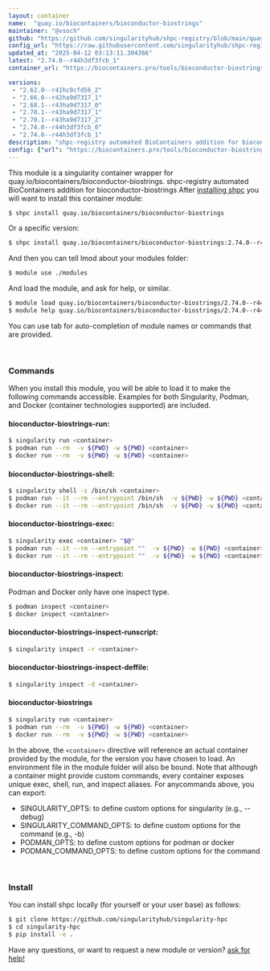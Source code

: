 ```yaml
---
layout: container
name:  "quay.io/biocontainers/bioconductor-biostrings"
maintainer: "@vsoch"
github: "https://github.com/singularityhub/shpc-registry/blob/main/quay.io/biocontainers/bioconductor-biostrings/container.yaml"
config_url: "https://raw.githubusercontent.com/singularityhub/shpc-registry/main/quay.io/biocontainers/bioconductor-biostrings/container.yaml"
updated_at: "2025-04-12 03:13:11.304366"
latest: "2.74.0--r44h3df3fcb_1"
container_url: "https://biocontainers.pro/tools/bioconductor-biostrings"

versions:
 - "2.62.0--r41hc0cfd56_2"
 - "2.66.0--r42ha9d7317_1"
 - "2.68.1--r43ha9d7317_0"
 - "2.70.1--r43ha9d7317_1"
 - "2.70.1--r43ha9d7317_2"
 - "2.74.0--r44h3df3fcb_0"
 - "2.74.0--r44h3df3fcb_1"
description: "shpc-registry automated BioContainers addition for bioconductor-biostrings"
config: {"url": "https://biocontainers.pro/tools/bioconductor-biostrings", "maintainer": "@vsoch", "description": "shpc-registry automated BioContainers addition for bioconductor-biostrings", "latest": {"2.74.0--r44h3df3fcb_1": "sha256:64436a372e8bde3cfa7398b45b4fc596ad208e7b066767daa99661d36d0990a3"}, "tags": {"2.62.0--r41hc0cfd56_2": "sha256:38a4ef4ef521d979079946abc64b32a68ae0ffced7c4174cfc6c8df2a7026473", "2.66.0--r42ha9d7317_1": "sha256:5a30715087643148d41b2d599d67b6690f2f7e20580bebc4ade439c6a7016cf7", "2.68.1--r43ha9d7317_0": "sha256:d0ef41fcb1bb394b604cb1bc485141fd41359d50ac67e97433e037bf564a960b", "2.70.1--r43ha9d7317_1": "sha256:e05faadf46356026a96243641aa1798113538cd4ad1eeddd1423fb6794de89a5", "2.70.1--r43ha9d7317_2": "sha256:f22854008dc80c64f7142713407f424523a7180550dab7d9781391ef49e0bb86", "2.74.0--r44h3df3fcb_0": "sha256:3894d358fb5156ce4995d9e0ce6f341bd3dc825ceaf4942ee16f1df6c4a28fbe", "2.74.0--r44h3df3fcb_1": "sha256:64436a372e8bde3cfa7398b45b4fc596ad208e7b066767daa99661d36d0990a3"}, "docker": "quay.io/biocontainers/bioconductor-biostrings"}
---
```


This module is a singularity container wrapper for quay.io/biocontainers/bioconductor-biostrings.
shpc-registry automated BioContainers addition for bioconductor-biostrings
After [installing shpc](#install) you will want to install this container module:


```bash
$ shpc install quay.io/biocontainers/bioconductor-biostrings
```

Or a specific version:

```bash
$ shpc install quay.io/biocontainers/bioconductor-biostrings:2.74.0--r44h3df3fcb_1
```

And then you can tell lmod about your modules folder:

```bash
$ module use ./modules
```

And load the module, and ask for help, or similar.

```bash
$ module load quay.io/biocontainers/bioconductor-biostrings/2.74.0--r44h3df3fcb_1
$ module help quay.io/biocontainers/bioconductor-biostrings/2.74.0--r44h3df3fcb_1
```

You can use tab for auto-completion of module names or commands that are provided.

<br>

### Commands

When you install this module, you will be able to load it to make the following commands accessible.
Examples for both Singularity, Podman, and Docker (container technologies supported) are included.

#### bioconductor-biostrings-run:

```bash
$ singularity run <container>
$ podman run --rm  -v ${PWD} -w ${PWD} <container>
$ docker run --rm  -v ${PWD} -w ${PWD} <container>
```

#### bioconductor-biostrings-shell:

```bash
$ singularity shell -s /bin/sh <container>
$ podman run --it --rm --entrypoint /bin/sh  -v ${PWD} -w ${PWD} <container>
$ docker run --it --rm --entrypoint /bin/sh  -v ${PWD} -w ${PWD} <container>
```

#### bioconductor-biostrings-exec:

```bash
$ singularity exec <container> "$@"
$ podman run --it --rm --entrypoint ""  -v ${PWD} -w ${PWD} <container> "$@"
$ docker run --it --rm --entrypoint ""  -v ${PWD} -w ${PWD} <container> "$@"
```

#### bioconductor-biostrings-inspect:

Podman and Docker only have one inspect type.

```bash
$ podman inspect <container>
$ docker inspect <container>
```

#### bioconductor-biostrings-inspect-runscript:

```bash
$ singularity inspect -r <container>
```

#### bioconductor-biostrings-inspect-deffile:

```bash
$ singularity inspect -d <container>
```



#### bioconductor-biostrings

```bash
$ singularity run <container>
$ podman run --rm  -v ${PWD} -w ${PWD} <container>
$ docker run --rm  -v ${PWD} -w ${PWD} <container>
```


In the above, the `<container>` directive will reference an actual container provided
by the module, for the version you have chosen to load. An environment file in the
module folder will also be bound. Note that although a container
might provide custom commands, every container exposes unique exec, shell, run, and
inspect aliases. For anycommands above, you can export:

 - SINGULARITY_OPTS: to define custom options for singularity (e.g., --debug)
 - SINGULARITY_COMMAND_OPTS: to define custom options for the command (e.g., -b)
 - PODMAN_OPTS: to define custom options for podman or docker
 - PODMAN_COMMAND_OPTS: to define custom options for the command

<br>

### Install

You can install shpc locally (for yourself or your user base) as follows:

```bash
$ git clone https://github.com/singularityhub/singularity-hpc
$ cd singularity-hpc
$ pip install -e .
```

Have any questions, or want to request a new module or version? [ask for help!](https://github.com/singularityhub/singularity-hpc/issues)